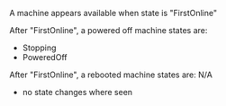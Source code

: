 A machine appears available when state is "FirstOnline"

After "FirstOnline", a powered off machine states are:
- Stopping
- PoweredOff
 
After "FirstOnline", a rebooted machine states are: N/A
- no state changes where seen
